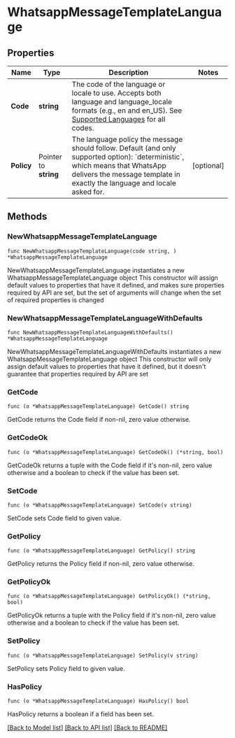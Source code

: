 # WhatsappMessageTemplateLanguage

## Properties

Name | Type | Description | Notes
------------ | ------------- | ------------- | -------------
**Code** | **string** | The code of the language or locale to use. Accepts both language and language_locale formats (e.g., en and en_US). See [Supported Languages](https://developers.facebook.com/docs/whatsapp/api/messages/message-templates#supported-languages) for all codes. | 
**Policy** | Pointer to **string** | The language policy the message should follow. Default (and only supported option): &#x60;deterministic&#x60;, which means that WhatsApp delivers the message template in exactly the language and locale asked for. | [optional] 

## Methods

### NewWhatsappMessageTemplateLanguage

`func NewWhatsappMessageTemplateLanguage(code string, ) *WhatsappMessageTemplateLanguage`

NewWhatsappMessageTemplateLanguage instantiates a new WhatsappMessageTemplateLanguage object
This constructor will assign default values to properties that have it defined,
and makes sure properties required by API are set, but the set of arguments
will change when the set of required properties is changed

### NewWhatsappMessageTemplateLanguageWithDefaults

`func NewWhatsappMessageTemplateLanguageWithDefaults() *WhatsappMessageTemplateLanguage`

NewWhatsappMessageTemplateLanguageWithDefaults instantiates a new WhatsappMessageTemplateLanguage object
This constructor will only assign default values to properties that have it defined,
but it doesn't guarantee that properties required by API are set

### GetCode

`func (o *WhatsappMessageTemplateLanguage) GetCode() string`

GetCode returns the Code field if non-nil, zero value otherwise.

### GetCodeOk

`func (o *WhatsappMessageTemplateLanguage) GetCodeOk() (*string, bool)`

GetCodeOk returns a tuple with the Code field if it's non-nil, zero value otherwise
and a boolean to check if the value has been set.

### SetCode

`func (o *WhatsappMessageTemplateLanguage) SetCode(v string)`

SetCode sets Code field to given value.


### GetPolicy

`func (o *WhatsappMessageTemplateLanguage) GetPolicy() string`

GetPolicy returns the Policy field if non-nil, zero value otherwise.

### GetPolicyOk

`func (o *WhatsappMessageTemplateLanguage) GetPolicyOk() (*string, bool)`

GetPolicyOk returns a tuple with the Policy field if it's non-nil, zero value otherwise
and a boolean to check if the value has been set.

### SetPolicy

`func (o *WhatsappMessageTemplateLanguage) SetPolicy(v string)`

SetPolicy sets Policy field to given value.

### HasPolicy

`func (o *WhatsappMessageTemplateLanguage) HasPolicy() bool`

HasPolicy returns a boolean if a field has been set.


[[Back to Model list]](../README.md#documentation-for-models) [[Back to API list]](../README.md#documentation-for-api-endpoints) [[Back to README]](../README.md)


